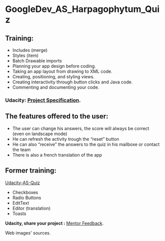 # GoogleDev_AS_Harpagophytum_Quiz

## Training: 

* Includes (merge)
* Styles (item)
* Batch Drawable imports
* Planning your app design before coding.
* Taking an app layout from drawing to XML code.
* Creating, positioning, and styling views.
* Creating interactivity through button clicks and Java code.
* Commenting and documenting your code.

### Udacity: [Project Specification](https://review.udacity.com/#!/rubrics/158/view).

## The features offered to the user:

* The user can change his answers, the score will always be correct (even on landscape mode)
* He can refresh the activity trough the “reset” button
* He can also “receive” the answers to the quiz in his mailboxe or contact the team
* There is also a french translation of the app

## Former training: 

[Udacity-AS-Quiz](https://github.com/benedicte69/Udacity-AS-Quiz)
* Checkboxes
* Radio Buttons
* EditText
* Editor (translation)
* Toasts

**Udacity, share your project :** [Mentor Feedback](https://discussions.udacity.com/t/share-your-project-mentor-feedback/412842/8070?u=benedicte55555).

Web images' sources.

